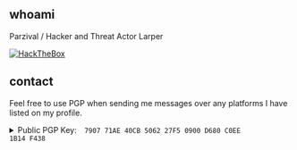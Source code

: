 ## whoami

Parzival / Hacker and Threat Actor Larper

[![HackTheBox](http://www.hackthebox.eu/badge/image/96780)](https://app.hackthebox.eu/profile/96780)

## contact

Feel free to use PGP when sending me messages over any platforms I have listed on my profile.</p>
	<details>
		<summary>Public PGP Key: <code style="margin-left:10px;">7907 71AE 40CB 5062 27F5 0900 D680 C0EE 1B14 F438</code></summary>
			<pre>-----BEGIN PGP PUBLIC KEY BLOCK-----

mQINBGQapvQBEADKfoLn3M5OEYZ7BNwKdBQ39Kx3Hm32oRZqW4V7ODH8IG4AtmJa
BIHdTS3OH8sPoOEgo+wR29YCgS9DJer83CWmXVZI8QxTTIEBnUo9Sys0oDFKSRSa
FMbpsioUOWCnOOF5tMuiLAyxE9P0sKPPrU0RUquYrfmV6zm4w9TMmpYLxwMo1dns
OKzcLrLyWnoNyeNH2BjBkhp05toDYMHNbNUjj3VxTDMSxVh31u9w1439WqUENwbe
NC7cjyyISd5mik0Uo4BZDEiUyyUehJjm9dSmnU6oh7uTk5cmXoUleT+3IjyTnlhg
SkRLRavEMtv9yKmH1t+8HBb1niGvcBQ0nsCcWCeRxM9HzhhJ3OxFbA2Hj99CViyh
VV4NcCugVZWYrsKjEK5KsVu3GbPZLOldYNlfKtGKimtuDV975L9C81IVYzNnKwOi
fRCWu2cEQNT+aYx/IOTB9dN1hGCke91Yr4DdKb1zbCVgrTZH8epkh/2e5vvPBNx3
k7DUWvdA1HDgNHO898G8yq1O5oUgv27p0mK7NdqvCEGbuN9yZmJVD5lsEr2TYkIv
/78Y0i6f4iOPnDHQ1/VYWc0/sakUkQQITuAPGTpgmmK/tzGxfSB0EwF90fYkraQi
glKDxfSSXG4ZUeqoJ2y4SB2FUotLt5QnAF6v/C0yg+vNMpILR4vcAH20aQARAQAB
tB9wYXJ6aXZhbCA8cGFyeml2YWxAcGFyeml2YWwuc2g+iQJUBBMBCgA+FiEEeQdx
rkDLUGIn9QkA1oDA7hsU9DgFAmQapvQCGwMFCQlmAYAFCwkIBwIGFQoJCAsCBBYC
AwECHgECF4AACgkQ1oDA7hsU9DjbhA/+MZ/XzvvaL7yICVFuqMvAQqFqkExU8y2i
Rj+3bLtNNeVZi7UVLOm/9is8eahRJ9aDAVnnFrDFPfk6sWmYWpeSjV3KXczbfQoE
MlDvjtRqOmYwbno1ElVQAL6LeGyoxQqqpIXm+jx6x8ZCM9xGyOqBk1Zp+DhtkLLA
EcpiGjZvb+RmRFWZ69EIhYrFVjG1fVLsVG8fIlNe65DtEQBTuYBCBdrssfQPCxjO
CRHdUb0GGmm69+jWwX+4ypfWCtI+KpZtGcPxW6IZTW752iZtQHmH8oekRginL36t
E1kqzpWUf8h/0fRr8mJNZh44AOIFEQFeYdtpjS4ZU4qpxmRXdZlt2PkZcrtYgtyM
q3VPABtIhyPUm8e7bMbmy3iGlNap2nyVGnT8ukZhjbw653tZDriWbfFeFNOQvTRm
GfpVuK6jRg0bNEXqyIHIF7+6zD/jvKOYr/F2d0FMGYbf5cDizvMG8dJZnEgA6A31
kfDzvMZ5rtgkzTeJ6h48/8z5tycvEbp98FF50KpgSWTqGY2i4hoi9uoDaUowxETB
8n4fft8PRv7mgM7mheh7W2InUrSBTP+PPr9XPVpQBDscN9NxtLyztJRlU/LB9OuG
J7yxybWGLqKUbX7xIjgjf8r3x5xh8STKl0drcVkU4BwBugbIcyFZNr2mQ18D+nZF
64YzoP0n9c25Ag0EZBqm9AEQAK19eczE4n7Q6tMyndzinttCW/dTpIQz+ZWY1pLg
q7Twozvxx/r6rwG1ga17XztigYQ57Wl3CmF49iG5NOkHkkEtmSdH5QZh3kX+274m
+zVw0YqGgWxvM7zBhHsVib2gtubJihwV3XSrQwf8eYuvEbAO07E7Z0z3BP4DwISD
4p2Fd48TRj5+pi9SHCUzDiuqv8eYjGErwoctQyHAsLtAVakVOJohmJyT0w/eYuLh
wjLUIGOtjyqD6c90DWNJHkY968I1gLua1yIwxOJ/i5ha5z3/LDy8PkgqX5CIEnRr
SSyLmBtpGc6/G1uQm8CqqozU7tQVp/OJIasbQP0KZkr99PoZG3/uZDvBubE8QGLB
ErlCGz2hCTbIZhWdJDFki4RIBmX49r3P/9q6q5xUp3JwaPSQeH/ZOXpgX5FbYx0S
kx97mwMcp8rifRT7wOXuZDUslFuAmdyXdAd+Aqq/5l1viGFQsZnYElLlsDN2VBQe
uhJXXVhWyo7B1Y99SC72conaVWAKcMvNYRSfUKppsRGrCqBZpVbAEo3BcTQReH6U
yBEmYhgm1yrPwWsS5RyzubBQUwFQSkFJb2n12EcGFdOF1tkyBtp9doxGyIk1KG+9
T1Rcg1QXEyCxnwc+kBl4oBPgRJBHHRbaT/eqXmKdfIq/1U2jyICEtXOnmFOlwus7
Sy9zABEBAAGJAjwEGAEKACYWIQR5B3GuQMtQYif1CQDWgMDuGxT0OAUCZBqm9AIb
DAUJCWYBgAAKCRDWgMDuGxT0OJCdD/sF/6Sy5fc8BpQur28T30sU4SUYtxMAkdcX
IY40QvXh3RRfdNIhNywcVcrDl+Qr8FaToIkSt0LC5pN3uACGQYPkadnKnGf5vdaU
nlr/CcTq72CmRqisVJsJT/1BeIeB03PU3wzHexWNgggrLQcXtI986TXmv0oLZhtx
i7hGS5D19f2v/Aq8Tl+mQgi6GTcg2eR/9/93QkW1pMg34kmASCRCEoHhWFGlgPBk
+oaGw7XHDMYQ09IXpGqwS1kX15dbabhbUTobHApqGmZIhzHPbcpaYl7Tg9xbrVni
HndyA6TmPV/4wYWQH0Nx5XC4U8vzxqnTa9WFLYcfEUDLM3c6Z4eE0bmHTUuxs9FI
QLAYKQvA/syR2+97wLxzAI8ofSP0juJMpA6Kptaj1GF92ejMa/KqUvI+z/XIHPMS
DkKI09bMqEowaxz9S+PMj9rl23XiyUq3o3V0OHl97Irh9Z2l2QqVdL4yaxPbCCfH
V4G3Hv4qhnlak7ZxL9zrTO1mbW64h6rrtB4X+0YANNvOW+8kN2QUUW/i93miQ+zH
CkpCAi//1ROCPcBIuU46Zg+x1DFYtG+NQGJGKbeQL6vmzl4Zn9qSpvX781+kWihJ
xCsn3LhDtvUw7G962UvIQrA1gUJQZfw/YIXsxnJwqZG4RouY2Mv+E8DHhsE7lF22
0xDs6zfwFw==
=YamI
-----END PGP PUBLIC KEY BLOCK-----
</pre>
